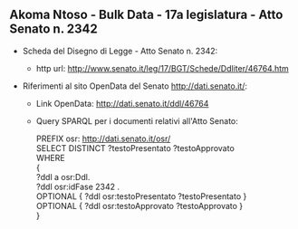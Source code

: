 ## Akoma Ntoso - Bulk Data - 17a legislatura - Atto Senato n. 2342 ##

* Scheda del Disegno di Legge - Atto Senato n. 2342:
	* http url: http://www.senato.it/leg/17/BGT/Schede/Ddliter/46764.htm

* Riferimenti al sito OpenData del Senato http://dati.senato.it/:
	* Link OpenData: http://dati.senato.it/ddl/46764
	* Query SPARQL per i documenti relativi all'Atto Senato:

        PREFIX osr: <http://dati.senato.it/osr/>  
		SELECT DISTINCT ?testoPresentato ?testoApprovato  
		WHERE  
		{  
		    ?ddl a osr:Ddl.  
		    ?ddl osr:idFase 2342 .  
		    OPTIONAL { ?ddl osr:testoPresentato ?testoPresentato }  
		    OPTIONAL { ?ddl osr:testoApprovato ?testoApprovato }  
		}
		